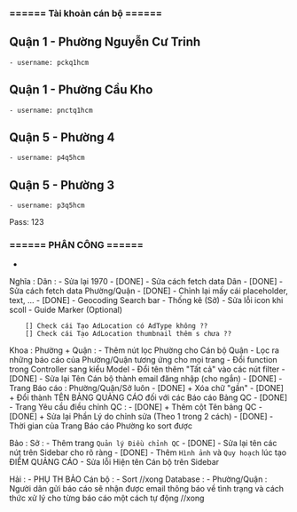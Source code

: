 ### ====== Tài khoản cán bộ ======
## Quận 1 - Phường Nguyễn Cư Trinh
    - username: pckq1hcm
## Quận 1 - Phường Cầu Kho
    - username: pnctq1hcm
## Quận 5 - Phường 4
    - username: p4q5hcm
## Quận 5 - Phường 3
    - username: p3q5hcm
Pass: 123

### ====== PHÂN CÔNG ======

- 

Nghĩa :
    Dân :
        - Sửa lại 1970 - [DONE]
        - Sửa cách fetch data Dân - [DONE]
        - Sửa cách fetch data Phường/Quận - [DONE]
        - Chỉnh lại mấy cái placeholder, text, ... - [DONE]
        - Geocoding Search bar
        - Thống kê (Sở)
        - Sửa lỗi icon khi scoll
        - Guide Marker (Optional)

        [] Check cái Tạo AdLocation có AdType không ??
        [] Check cái Tạo AdLocation thumbnail thêm s chưa ??

Khoa : 
    Phường + Quận :
        - Thêm nút lọc Phường cho Cán bộ Quận
        - Lọc ra những báo cáo của Phường/Quận tương ứng cho mọi trang
        - Đổi function trong Controller sang kiểu Model
        - Đổi tên thêm "Tất cả" vào các nút filter - [DONE]
        - Sửa lại Tên Cán bộ thành email đăng nhập (cho ngắn) - [DONE]
        - Trang Báo cáo : Phường/Quận/Sở luôn - [DONE]
            + Xóa chữ "gần" - [DONE]
            + Đổi thành TÊN BẢNG QUẢNG CÁO đối với các Báo cáo Bảng QC - [DONE]
        - Trang Yêu cầu điều chỉnh QC : - [DONE]
            + Thêm cột Tên bảng QC - [DONE]
            + Sửa lại Phần Lý do chỉnh sửa (Theo 1 trong 2 cách) - [DONE]
        - Thời gian của Trang Báo cáo Phường ko sort được


Bảo :
    Sở :
        - Thêm trang `Quản lý Điều chỉnh QC` - [DONE]
        - Sửa lại tên các nút trên Sidebar cho rõ ràng - [DONE]
        - Thêm `Hình ảnh` và `Quy hoạch` lúc tạo ĐIỂM QUẢNG CÁO
        - Sửa lỗi Hiện tên Cán bộ trên Sidebar

       
    



Hải :
    - PHỤ TH BẢO
    Cán bộ :
        - Sort //xong
    Database :
        - Phường/Quận : Người dân gửi báo cáo sẽ nhận được email thông báo về tình trạng và cách thức xử lý cho từng báo cáo một cách tự động //xong


